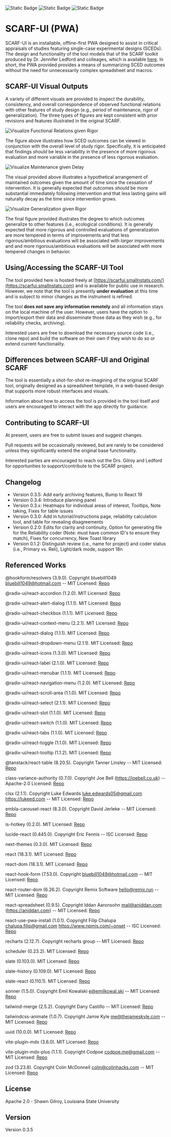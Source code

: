 ![Static Badge](https://img.shields.io/badge/Version-0.3.5-blue) ![Static Badge](https://img.shields.io/badge/License-Apache_2.0-purple) ![Static Badge](https://img.shields.io/badge/Coverage-0_Percent-orange)

# SCARF-UI (PWA)

SCARF-UI is an installable, offline-first PWA designed to assist in critical appraisals of studies featuring single-case experimental designs (SCEDs). The design and functionality of the tool models that of the SCARF toolkit produced by Dr. Jennifer Ledford and colleages, which is available [here](https://ebip.vkcsites.org/scarfv2/). In short, the PWA provided provides a means of summarizing SCED outcomes without the need for unnecessarily complex spreadsheet and macros.

## SCARF-UI Visual Outputs

A variety of different visuals are provided to inspect the durability, consistency, and overall correspondence of observed functional relations with other features of study design (e.g., period of maintenance, rigor of generalization). The three types of figures are kept consistent with prior revisions and features illustrated in the original SCARF.

![Visualize Functional Relations given Rigor](public/img/SCARF_Functional_Relation_Given_IV.svg)

The figure above illustrates how SCED outcomes can be viewed in conjunction with the overall level of study rigor. Specifically, it is anticipated that findings _should_ be less variability in the presence of more rigorous evaluation and more variable in the presence of less rigorous evaluation.

![Visualize Maintenance given Delay](public/img/SCARF_Maintenance_Given_Rigor.svg)

The visual provided above illustrates a hypothetical arrangement of maintained outcomes given the amount of time since the cessation of intervention. It is generally expected that outcomes _should_ be more substantial immediately following intervention and that less lasting gains will naturally decay as the time since intervention grows.

![Visualize Generalization given Rigor](public/img/SCARF_Generalization_Given_Duration.svg)

The final figure provided illustrates the degree to which outcomes generalize to other features (i.e., ecological conditions). It is generally expected that more rigorous and controlled evaluations of generalization are more tempered in terms of improvements and that less rigorous/ambitious evaluations will be associated with _larger_ improvements and and more rigorous/ambitious evaluations will be associated with more tempered changes in behavior.

## Using/Accessing the SCARF-UI Tool

The tool provided here is hosted freely at [https://scarfui.smallnstats.com/](https://scarfui.smallnstats.com) and is available for public use in research. However, we note that the tool is presently **under evaluation** at this time and is subject to minor changes as the instrument is refined.

The tool **does not save any information remotely** and all information stays on the local machine of the user. However, users have the option to import/export their data and disseminate those data as they wish (e.g., for reliability checks, archiving).

Interested users are free to download the necessary source code (i.e., clone repo) and build the software on their own if they wish to do so or extend current functionality.

## Differences between SCARF-UI and Original SCARF

The tool is essentially a shot-for-shot re-imagining of the original SCARF tool, originally designed as a spreadsheet template, in a web-based design that supports more robust interfaces and visuals.

Information about how to access the tool is provided in the tool itself and users are encouraged to interact with the app directly for guidance.

## Contributing to SCARF-UI

At present, users are free to submit issues and suggest changes.

Pull requests will be occasionally reviewed, but are rarely to be considered unless they significantly extend the original base functionality.

Interested parties are encouraged to reach out the Drs. Gilroy and Ledford for opportunities to support/contribute to the SCARF project.

## Changelog

- Version 0.3.5: Add early archiving features, Bump to React 19
- Version 0.3.4: Introduce planning panel
- Version 0.3.x: Heatmaps for individual areas of interest, Tooltips, Note taking, Fixes for table issues
- Version 0.3.0: Add in tutorial/instructions page, reliability calculation tool, and table for revealing disagreements
- Version 0.2.0: Edits for clarity and continuity, Option for generating file for the Reliability coder (Note: must have common ID's to ensure they match), Fixes for concurrency, New Toast library
- Version 0.1.2: Distinguish review (i.e., name for project) and coder status (i.e., Primary vs. Reli), Light/dark mode, support 18n
  
## Referenced Works

@hookform/resolvers (3.9.0). Copyright bluebill1049 <bluebill1049@hotmail.com> -- MIT Licensed: [Repo](n/a) 
 
@radix-ui/react-accordion (1.2.0). MIT Licensed: [Repo](n/a) 
 
@radix-ui/react-alert-dialog (1.1.1). MIT Licensed: [Repo](n/a) 
 
@radix-ui/react-checkbox (1.1.1). MIT Licensed: [Repo](n/a) 
 
@radix-ui/react-context-menu (2.2.1). MIT Licensed: [Repo](n/a) 
 
@radix-ui/react-dialog (1.1.1). MIT Licensed: [Repo](n/a) 
 
@radix-ui/react-dropdown-menu (2.1.1). MIT Licensed: [Repo](n/a) 
 
@radix-ui/react-icons (1.3.0). MIT Licensed: [Repo](n/a) 
 
@radix-ui/react-label (2.1.0). MIT Licensed: [Repo](n/a) 
 
@radix-ui/react-menubar (1.1.1). MIT Licensed: [Repo](n/a) 
 
@radix-ui/react-navigation-menu (1.2.0). MIT Licensed: [Repo](n/a) 
 
@radix-ui/react-scroll-area (1.1.0). MIT Licensed: [Repo](n/a) 
 
@radix-ui/react-select (2.1.1). MIT Licensed: [Repo](n/a) 
 
@radix-ui/react-slot (1.1.0). MIT Licensed: [Repo](n/a) 
 
@radix-ui/react-switch (1.1.0). MIT Licensed: [Repo](n/a) 
 
@radix-ui/react-tabs (1.1.0). MIT Licensed: [Repo](n/a) 
 
@radix-ui/react-toggle (1.1.0). MIT Licensed: [Repo](n/a) 
 
@radix-ui/react-tooltip (1.1.2). MIT Licensed: [Repo](n/a) 
 
@tanstack/react-table (8.20.5). Copyright Tanner Linsley -- MIT Licensed: [Repo](n/a) 
 
class-variance-authority (0.7.0). Copyright Joe Bell (https://joebell.co.uk) -- Apache-2.0 Licensed: [Repo](n/a) 
 
clsx (2.1.1). Copyright Luke Edwards luke.edwards05@gmail.com https://lukeed.com -- MIT Licensed: [Repo](n/a) 
 
embla-carousel-react (8.3.0). Copyright David Jerleke -- MIT Licensed: [Repo](n/a) 
 
is-hotkey (0.2.0). MIT Licensed: [Repo](n/a) 
 
lucide-react (0.445.0). Copyright Eric Fennis -- ISC Licensed: [Repo](n/a) 
 
next-themes (0.3.0). MIT Licensed: [Repo](n/a) 
 
react (18.3.1). MIT Licensed: [Repo](n/a) 
 
react-dom (18.3.1). MIT Licensed: [Repo](n/a) 
 
react-hook-form (7.53.0). Copyright <bluebill1049@hotmail.com> -- MIT Licensed: [Repo](n/a) 
 
react-router-dom (6.26.2). Copyright Remix Software <hello@remix.run> -- MIT Licensed: [Repo](n/a) 
 
react-spreadsheet (0.9.5). Copyright Iddan Aaronsohn <mail@aniddan.com> (https://aniddan.com) -- MIT Licensed: [Repo](n/a) 
 
react-use-pwa-install (1.0.1). Copyright Filip Chalupa chalupa.filip@gmail.com https://www.npmjs.com/~onset -- ISC Licensed: [Repo](n/a) 
 
recharts (2.12.7). Copyright recharts group -- MIT Licensed: [Repo](n/a) 
 
scheduler (0.23.2). MIT Licensed: [Repo](n/a) 
 
slate (0.103.0). MIT Licensed: [Repo](n/a) 
 
slate-history (0.109.0). MIT Licensed: [Repo](n/a) 
 
slate-react (0.110.1). MIT Licensed: [Repo](n/a) 
 
sonner (1.5.0). Copyright Emil Kowalski <e@emilkowal.ski> -- MIT Licensed: [Repo](n/a) 
 
tailwind-merge (2.5.2). Copyright Dany Castillo -- MIT Licensed: [Repo](n/a) 
 
tailwindcss-animate (1.0.7). Copyright Jamie Kyle <me@thejameskyle.com> -- MIT Licensed: [Repo](n/a) 
 
uuid (10.0.0). MIT Licensed: [Repo](n/a) 
 
vite-plugin-mdx (3.6.0). MIT Licensed: [Repo](n/a) 
 
vite-plugin-mdx-plus (1.1.1). Copyright Codpoe <codpoe.me@gmail.com> -- MIT Licensed: [Repo](n/a) 
 
zod (3.23.8). Copyright Colin McDonnell <colin@colinhacks.com> -- MIT Licensed: [Repo](n/a) 

## License

Apache 2.0 - Shawn Gilroy, Louisiana State University

## Version

Version 0.3.5


